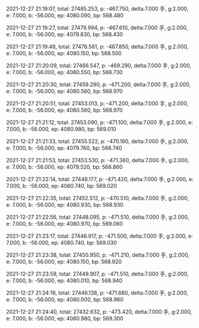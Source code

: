 2021-12-27 21:19:07, total: 27485.253, p: -467.750, delta:7.000 手, g:2.000, e: 7.000, b: -56.000, ep: 4080.090, bp: 568.480

2021-12-27 21:19:27, total: 27479.994, p: -467.610, delta:7.000 手, g:2.000, e: 7.000, b: -56.000, ep: 4079.830, bp: 568.430

2021-12-27 21:19:48, total: 27476.561, p: -467.850, delta:7.000 手, g:2.000, e: 7.000, b: -56.000, ep: 4080.150, bp: 568.500

2021-12-27 21:20:09, total: 27466.547, p: -469.290, delta:7.000 手, g:2.000, e: 7.000, b: -56.000, ep: 4080.550, bp: 568.730

2021-12-27 21:20:30, total: 27459.290, p: -471.200, delta:7.000 手, g:2.000, e: 7.000, b: -56.000, ep: 4080.560, bp: 568.970

2021-12-27 21:20:51, total: 27453.013, p: -471.200, delta:7.000 手, g:2.000, e: 7.000, b: -56.000, ep: 4080.560, bp: 568.970

2021-12-27 21:21:12, total: 27453.090, p: -471.100, delta:7.000 手, g:2.000, e: 7.000, b: -56.000, ep: 4080.980, bp: 569.010

2021-12-27 21:21:33, total: 27455.522, p: -470.160, delta:7.000 手, g:2.000, e: 7.000, b: -56.000, ep: 4079.760, bp: 568.740

2021-12-27 21:21:53, total: 27453.530, p: -471.360, delta:7.000 手, g:2.000, e: 7.000, b: -56.000, ep: 4079.520, bp: 568.860

2021-12-27 21:22:14, total: 27448.177, p: -471.420, delta:7.000 手, g:2.000, e: 7.000, b: -56.000, ep: 4080.740, bp: 569.020

2021-12-27 21:22:35, total: 27452.512, p: -470.510, delta:7.000 手, g:2.000, e: 7.000, b: -56.000, ep: 4080.930, bp: 568.930

2021-12-27 21:22:56, total: 27448.095, p: -471.510, delta:7.000 手, g:2.000, e: 7.000, b: -56.000, ep: 4080.970, bp: 569.060

2021-12-27 21:23:17, total: 27446.917, p: -471.500, delta:7.000 手, g:2.000, e: 7.000, b: -56.000, ep: 4080.740, bp: 569.030

2021-12-27 21:23:38, total: 27450.950, p: -471.210, delta:7.000 手, g:2.000, e: 7.000, b: -56.000, ep: 4080.150, bp: 568.920

2021-12-27 21:23:59, total: 27449.907, p: -471.510, delta:7.000 手, g:2.000, e: 7.000, b: -56.000, ep: 4080.010, bp: 568.940

2021-12-27 21:24:19, total: 27446.138, p: -471.680, delta:7.000 手, g:2.000, e: 7.000, b: -56.000, ep: 4080.000, bp: 568.960

2021-12-27 21:24:40, total: 27432.632, p: -473.420, delta:7.000 手, g:2.000, e: 7.000, b: -56.000, ep: 4080.980, bp: 569.300